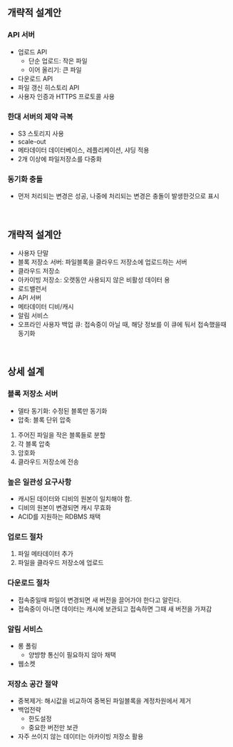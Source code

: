 ## 개략적 설계안
### API 서버
* 업로드 API
  * 단순 업로드: 작은 파일
  * 이어 올리기: 큰 파일
* 다운로드 API
* 파일 갱신 히스토리 API
* 사용자 인증과 HTTPS 프로토콜 사용

### 한대 서버의 제약 극복
* S3 스토리지 사용
* scale-out
* 메타데이터 데이터베이스, 레플리케이션, 샤딩 적용
* 2개 이상에 파일저장소를 다중화

### 동기화 충돌
* 먼저 처리되는 변경은 성공, 나중에 처리되는 변경은 충돌이 발생한것으로 표시

<br>

## 개략적 설계안
* 사용자 단말
* 블록 저장소 서버: 파일블록을 클라우드 저장소에 업로드하는 서버
* 클라우드 저장소
* 아카이빙 저장소: 오랫동안 사용되지 않은 비활성 데이터 용
* 로드밸런서
* API 서버
* 메타데이터 디비/캐시
* 알림 서비스
* 오프라인 사용자 백업 큐: 접속중이 아닐 때, 해당 정보를 이 큐에 둬서 접속했을때 동기화

<br>

## 상세 설계
### 블록 저장소 서버
* 델타 동기화: 수정된 블록만 동기화
* 압축: 블록 단위 압축
1. 주어진 파일을 작은 블록들로 분할
2. 각 블록 압축
3. 암호화
4. 클라우드 저장소에 전송

### 높은 일관성 요구사항
* 캐시된 데이터와 디비의 원본이 일치해야 함.
* 디비의 원본이 변경되면 캐시 무효화
* ACID를 지원하는 RDBMS 채택

### 업로드 절차
1. 파일 메타데이터 추가
2. 파일을 클라우드 저장소에 업로드

### 다운로드 절차
* 접속중일때 파일이 변경되면 새 버전을 끌어가야 한다고 알린다.
* 접속중이 아니면 데이터는 캐시에 보관되고 접속하면 그때 새 버전을 가져감

### 알림 서비스
* 롱 폴링
  * 양뱡향 통신이 필요하지 않아 채택
* 웹소켓

### 저장소 공간 절약
* 중복제거: 해시값을 비교하여 중복된 파일블록을 계정차원에서 제거
* 백업전략
  * 한도설정
  * 중요한 버전만 보관
* 자주 쓰이지 않는 데이터는 아카이빙 저장소 활용











